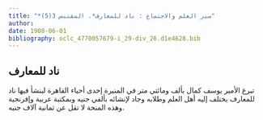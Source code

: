 ```yaml
---
title: "*سير العلم والاجتماع : ناد للمعارف*. المقتبس 3(5)"
author: 
date: 1908-06-01
bibliography: oclc_4770057679-i_29-div_26.d1e4628.bib
---
```




##  ناد للمعارف 


 تبرع  الأمير يوسف كمال  بألف ومائتي متر في المنيرة  إحدى  أحياء القاهرة لينشأ فيها ناد للمعارف يختلف إليه أهل العلم وطلابه وجاد لإنشائه بألفي جنيه وبمكتبة عربية وإفرنجية وهذه المنحة لا تقل عن  ثمانية آلاف  جنيه. 
